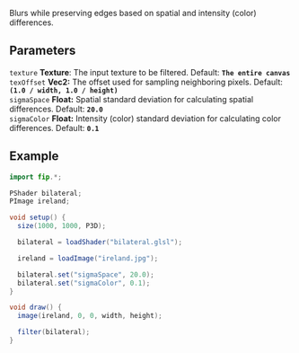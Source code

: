 Blurs while preserving edges based on spatial and intensity (color) differences.

## Parameters
`texture` **Texture**: The input texture to be filtered. Default: **`The entire canvas`**
<br>
`texOffset` **Vec2:** The offset used for sampling neighboring pixels. Default: **`(1.0 / width, 1.0 / height)`**
<br>
`sigmaSpace` **Float:** Spatial standard deviation for calculating spatial differences. Default: **`20.0`**
<br>
`sigmaColor` **Float:** Intensity (color) standard deviation for calculating color differences. Default: **`0.1`**

## Example
```java
import fip.*;

PShader bilateral;
PImage ireland;

void setup() {
  size(1000, 1000, P3D);

  bilateral = loadShader("bilateral.glsl");

  ireland = loadImage("ireland.jpg");

  bilateral.set("sigmaSpace", 20.0);
  bilateral.set("sigmaColor", 0.1);
}

void draw() {
  image(ireland, 0, 0, width, height);

  filter(bilateral);
}
```